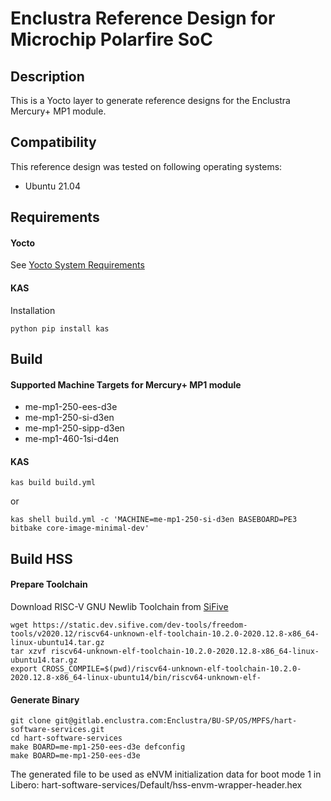 # Enclustra Reference Design for Microchip Polarfire SoC

## Description

This is a Yocto layer to generate reference designs for the Enclustra
Mercury+ MP1 module.

## Compatibility

This reference design was tested on following operating systems:

- Ubuntu 21.04

## Requirements
#### Yocto

See [Yocto System Requirements](https://docs.yoctoproject.org/3.4.2/ref-manual/system-requirements.html?highlight=host)

####  KAS

Installation

    python pip install kas

## Build 

#### Supported Machine Targets for Mercury+ MP1 module

- me-mp1-250-ees-d3e
- me-mp1-250-si-d3en
- me-mp1-250-sipp-d3en
- me-mp1-460-1si-d4en

####  KAS
    kas build build.yml

or

    kas shell build.yml -c 'MACHINE=me-mp1-250-si-d3en BASEBOARD=PE3 bitbake core-image-minimal-dev'

## Build HSS

#### Prepare Toolchain

Download RISC-V GNU Newlib Toolchain from [SiFive](https://github.com/sifive/freedom-tools/releases)

    wget https://static.dev.sifive.com/dev-tools/freedom-tools/v2020.12/riscv64-unknown-elf-toolchain-10.2.0-2020.12.8-x86_64-linux-ubuntu14.tar.gz
    tar xzvf riscv64-unknown-elf-toolchain-10.2.0-2020.12.8-x86_64-linux-ubuntu14.tar.gz
    export CROSS_COMPILE=$(pwd)/riscv64-unknown-elf-toolchain-10.2.0-2020.12.8-x86_64-linux-ubuntu14/bin/riscv64-unknown-elf-

#### Generate Binary

    git clone git@gitlab.enclustra.com:Enclustra/BU-SP/OS/MPFS/hart-software-services.git
    cd hart-software-services
    make BOARD=me-mp1-250-ees-d3e defconfig
    make BOARD=me-mp1-250-ees-d3e

The generated file to be used as eNVM initialization data for boot mode 1 in Libero: hart-software-services/Default/hss-envm-wrapper-header.hex
